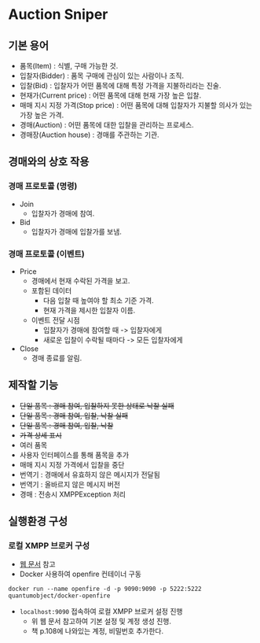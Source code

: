 # Auction Sniper

## 기본 용어

- 품목(Item) : 식별, 구매 가능한 것.
- 입찰자(Bidder) : 품목 구매에 관심이 있는 사람이나 조직.
- 입찰(Bid) : 입찰자가 어떤 품목에 대해 특정 가격을 지불하리라는 진술.
- 현재가(Current price) : 어떤 품목에 대해 현재 가장 높은 입찰.
- 매매 지시 지정 가격(Stop price) : 어떤 품목에 대해 입찰자가 지불할 의사가 있는 가장 높은 가격.
- 경매(Auction) : 어떤 품목에 대한 입찰을 관리하는 프로세스.
- 경매장(Auction house) : 경매를 주관하는 기관.

## 경매와의 상호 작용

### 경매 프로토콜 (명령)

- Join
    - 입찰자가 경매에 참여.
- Bid
    - 입찰자가 경매에 입찰가를 보냄.

### 경매 프로토콜 (이벤트)

- Price
    - 경매에서 현재 수락된 가격을 보고.
    - 포함된 데이터
        - 다음 입찰 때 높여야 할 최소 기준 가격.
        - 현재 가격을 제시한 입찰자 이름.
    - 이벤트 전달 시점
        - 입찰자가 경매에 참여할 때 -> 입찰자에게
        - 새로운 입찰이 수락될 때마다 -> 모든 입찰자에게
- Close
    - 경매 종료를 알림.

## 제작할 기능

- ~~단일 품목 : 경매 참여, 입찰하지 못한 상태로 낙찰 실패~~
- ~~단일 품목 : 경매 참여, 입찰, 낙찰 실패~~
- ~~단일 품목 : 경매 참여, 입찰, 낙찰~~
- ~~가격 상세 표시~~
- 여러 품목
- 사용자 인터페이스를 통해 품목을 추가
- 매매 지시 지정 가격에서 입찰을 중단
- 번역기 : 경매에서 유효하지 않은 메시지가 전달됨
- 번역기 : 올바르지 않은 메시지 버전
- 경매 : 전송시 XMPPException 처리

## 실행환경 구성

### 로컬 XMPP 브로커 구성

- [웹 문서](https://edgevpn.io/openfiredocker/) 참고
- Docker 사용하여 openfire 컨테이너 구동

```shell
docker run --name openfire -d -p 9090:9090 -p 5222:5222  quantumobject/docker-openfire
```

- `localhost:9090` 접속하여 로컬 XMPP 브로커 설정 진행
    - 위 웹 문서 참고하여 기본 설정 및 계정 생성 진행.
    - 책 p.108에 나와있는 계정, 비밀번호 추가한다.
